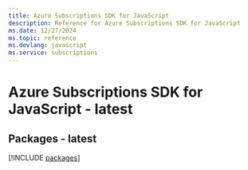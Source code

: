 ```yaml
---
title: Azure Subscriptions SDK for JavaScript
description: Reference for Azure Subscriptions SDK for JavaScript
ms.date: 12/27/2024
ms.topic: reference
ms.devlang: javascript
ms.service: subscriptions
---
```

# Azure Subscriptions SDK for JavaScript - latest
## Packages - latest
[!INCLUDE [packages](subscriptions-index.md)]